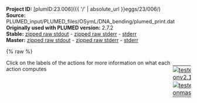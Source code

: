 **Project ID:** [plumID:23.006]({{ '/' | absolute_url }}eggs/23/006/)  
**Source:** PLUMED_input/PLUMED_files/OSymL/DNA_bending/plumed_print.dat  
**Originally used with PLUMED version:** 2.7.2  
**Stable:** [zipped raw stdout](plumed_print.dat.plumed.stdout.txt.zip) - [zipped raw stderr](plumed_print.dat.plumed.stderr.txt.zip) - [stderr](plumed_print.dat.plumed.stderr)  
**Master:** [zipped raw stdout](plumed_print.dat.plumed_master.stdout.txt.zip) - [zipped raw stderr](plumed_print.dat.plumed_master.stderr.txt.zip) - [stderr](plumed_print.dat.plumed_master.stderr)  

{% raw %}
<div style="width: 100%; float:left">
<div style="width: 90%; float:left" id="value_details_data/PLUMED_input/PLUMED_files/OSymL/DNA_bending/plumed_print.dat"> Click on the labels of the actions for more information on what each action computes </div>
<div style="width: 10%; float:left"><table><tr><td style="padding:1px"><a href="plumed_print.dat.plumed.stderr"><img src="https://img.shields.io/badge/v2.10-passing-green.svg" alt="tested onv2.10" /></a></td></tr><tr><td style="padding:1px"><a href="plumed_print.dat.plumed_master.stderr"><img src="https://img.shields.io/badge/master-passing-green.svg" alt="tested onmaster" /></a></td></tr></table></div></div>
<pre style="width=97%;">
<span style="color:blue" class="comment"># Activate MOLINFO functionalities</span>
<span class="plumedtooltip" style="color:green">MOLINFO<span class="right">This command is used to provide information on the molecules that are present in your system. <a href="https://www.plumed.org/doc-master/user-doc/html/_m_o_l_i_n_f_o.html" style="color:green">More details</a><i></i></span></span> <span class="plumedtooltip">STRUCTURE<span class="right">a file in pdb format containing a reference structure<i></i></span></span>=1efa_noTet_99sbws_proc_mod_resID.pdb <span class="plumedtooltip">MOLTYPE<span class="right"> what kind of molecule is contained in the pdb file - usually not needed since protein/RNA/DNA are compatible<i></i></span></span>=protein
<span style="color:blue" class="comment"># alphaRMSD</span>
<span style="display:none;" id="data/PLUMED_input/PLUMED_files/OSymL/DNA_bending/plumed_print.dat">The MOLINFO action with label <b></b> calculates something</span><span id="data/PLUMED_input/PLUMED_files/OSymL/DNA_bending/plumed_print.datalpha_short"><span id="data/PLUMED_input/PLUMED_files/OSymL/DNA_bending/plumed_print.datdefalpha_short"><b name="data/PLUMED_input/PLUMED_files/OSymL/DNA_bending/plumed_print.datalpha" onclick='showPath("data/PLUMED_input/PLUMED_files/OSymL/DNA_bending/plumed_print.dat","data/PLUMED_input/PLUMED_files/OSymL/DNA_bending/plumed_print.datalpha","data/PLUMED_input/PLUMED_files/OSymL/DNA_bending/plumed_print.datalpha_shortcut","black")'>alpha</b><span style="display:none;" id="data/PLUMED_input/PLUMED_files/OSymL/DNA_bending/plumed_print.datalpha_shortcut">The ALPHARMSD action with label <b>alpha</b> calculates the following quantities:<table  align="center" frame="void" width="95%" cellpadding="5%"><tr><td width="5%"><b> Quantity </b>  </td><td width="5%"><b> Type </b>  </td><td><b> Description </b> </td></tr><tr><td width="5%">alpha</td><td width="5%"><font color="black">scalar</font></td><td>if LESS_THAN is present the RMSD distance between each residue and the ideal alpha helix.  If LESS_THAN is not present the number of residue segments where the structure is similar to an alpha helix</td></tr></table></span>: <span class="plumedtooltip" style="color:green">ALPHARMSD<span class="right">Probe the alpha helical content of a protein structure. This action is <a class="toggler" href='javascript:;' onclick='toggleDisplay("data/PLUMED_input/PLUMED_files/OSymL/DNA_bending/plumed_print.datalpha");'>a shortcut</a> and it has <a class="toggler" href='javascript:;' onclick='toggleDisplay("data/PLUMED_input/PLUMED_files/OSymL/DNA_bending/plumed_print.datdefalpha");'>hidden defaults</a>. <a href="https://www.plumed.org/doc-master/user-doc/html/_a_l_p_h_a_r_m_s_d.html">More details</a><i></i></span></span> <span class="plumedtooltip">RESIDUES<span class="right">this command is used to specify the set of residues that could conceivably form part of the secondary structure<i></i></span></span>=50-56,385-391   
</span><span id="data/PLUMED_input/PLUMED_files/OSymL/DNA_bending/plumed_print.datdefalpha_long" style="display:none;"><b name="data/PLUMED_input/PLUMED_files/OSymL/DNA_bending/plumed_print.datalpha" onclick='showPath("data/PLUMED_input/PLUMED_files/OSymL/DNA_bending/plumed_print.dat","data/PLUMED_input/PLUMED_files/OSymL/DNA_bending/plumed_print.datalpha","data/PLUMED_input/PLUMED_files/OSymL/DNA_bending/plumed_print.datalpha_shortcut","black")'>alpha</b>: <span class="plumedtooltip" style="color:green">ALPHARMSD<span class="right">Probe the alpha helical content of a protein structure. This action is <a class="toggler" href='javascript:;' onclick='toggleDisplay("data/PLUMED_input/PLUMED_files/OSymL/DNA_bending/plumed_print.datalpha");'>a shortcut</a> and uses the <a class="toggler" href='javascript:;' onclick='toggleDisplay("data/PLUMED_input/PLUMED_files/OSymL/DNA_bending/plumed_print.datdefalpha");'>defaults shown here</a>. <a href="https://www.plumed.org/doc-master/user-doc/html/_a_l_p_h_a_r_m_s_d.html">More details</a><i></i></span></span> <span class="plumedtooltip">RESIDUES<span class="right">this command is used to specify the set of residues that could conceivably form part of the secondary structure<i></i></span></span>=50-56,385-391  <span class="plumedtooltip">NN<span class="right"> The n parameter of the switching function<i></i></span></span>=8 <span class="plumedtooltip">D_0<span class="right"> The d_0 parameter of the switching function<i></i></span></span>=0.0 <span class="plumedtooltip">MM<span class="right"> The m parameter of the switching function<i></i></span></span>=12 <span class="plumedtooltip">TYPE<span class="right"> the manner in which RMSD alignment is performed<i></i></span></span>=DRMSD
</span></span><span id="data/PLUMED_input/PLUMED_files/OSymL/DNA_bending/plumed_print.datalpha_long" style="display:none;"><span style="color:blue" class="comment"># PLUMED interprets the command:
</span><span class="toggler" style="color:red" onclick='toggleDisplay("data/PLUMED_input/PLUMED_files/OSymL/DNA_bending/plumed_print.datalpha")'># alpha: ALPHARMSD RESIDUES=50-56,385-391   </span>
<span style="color:blue" class="comment"># as follows (Click the red comment above to revert to the short version of the input):</span>
<b name="data/PLUMED_input/PLUMED_files/OSymL/DNA_bending/plumed_print.datalpha_rmsd" onclick='showPath("data/PLUMED_input/PLUMED_files/OSymL/DNA_bending/plumed_print.dat","data/PLUMED_input/PLUMED_files/OSymL/DNA_bending/plumed_print.datalpha_rmsd","data/PLUMED_input/PLUMED_files/OSymL/DNA_bending/plumed_print.datalpha_rmsd","blue")'>alpha_rmsd</b><span style="display:none;" id="data/PLUMED_input/PLUMED_files/OSymL/DNA_bending/plumed_print.datalpha_rmsd">The SECONDARY_STRUCTURE_RMSD action with label <b>alpha_rmsd</b> calculates the following quantities:<table  align="center" frame="void" width="95%" cellpadding="5%"><tr><td width="5%"><b> Quantity </b>  </td><td width="5%"><b> Type </b>  </td><td><b> Description </b> </td></tr><tr><td width="5%">alpha_rmsd</td><td width="5%"><font color="blue">vector</font></td><td>a vector containing the rmsd distance between each of the residue segments and the reference structure</td></tr></table></span>: <span class="plumedtooltip" style="color:green">SECONDARY_STRUCTURE_RMSD<span class="right">Calclulate the distance between segments of a protein and a reference structure of interest <a href="https://www.plumed.org/doc-master/user-doc/html/_s_e_c_o_n_d_a_r_y__s_t_r_u_c_t_u_r_e__r_m_s_d.html" style="color:green">More details</a><i></i></span></span> <span class="plumedtooltip">BONDLENGTH<span class="right">the length to use for bonds<i></i></span></span>=0.17 <span class="plumedtooltip">SEGMENT1<span class="right">this is the lists of atoms in the segment that are being considered<i></i></span></span>=0,1,2,3,4,5,6,7,8,9,10,11,12,13,14,15,16,17,18,19,20,21,22,23,24,25,26,27,28,29 <span class="plumedtooltip">SEGMENT2<span class="right">this is the lists of atoms in the segment that are being considered<i></i></span></span>=5,6,7,8,9,10,11,12,13,14,15,16,17,18,19,20,21,22,23,24,25,26,27,28,29,30,31,32,33,34 <span class="plumedtooltip">SEGMENT3<span class="right">this is the lists of atoms in the segment that are being considered<i></i></span></span>=35,36,37,38,39,40,41,42,43,44,45,46,47,48,49,50,51,52,53,54,55,56,57,58,59,60,61,62,63,64 <span class="plumedtooltip">SEGMENT4<span class="right">this is the lists of atoms in the segment that are being considered<i></i></span></span>=40,41,42,43,44,45,46,47,48,49,50,51,52,53,54,55,56,57,58,59,60,61,62,63,64,65,66,67,68,69 <span class="plumedtooltip">STRUCTURE1<span class="right">the reference structure<i></i></span></span>=0.733,0.519,5.298,1.763,0.81,4.301,3.166,0.543,4.881,1.527,-0.045,3.053,1.646,0.436,1.928,1.18,-1.312,3.254,0.924,-2.203,2.126,0.65,-3.626,2.626,-0.239,-1.711,1.261,-0.19,-1.815,0.032,-1.28,-1.172,1.891,-2.416,-0.661,1.127,-3.548,-0.217,2.056,-1.964,0.529,0.276,-2.364,0.659,-0.88,-1.13,1.391,0.856,-0.62,2.565,0.148,0.228,3.439,1.077,0.231,2.129,-1.032,0.179,2.733,-2.099,1.028,1.084,-0.833,1.872,0.593,-1.919,2.85,-0.462,-1.397,1.02,0.02,-3.049,1.317,0.227,-4.224,-0.051,-0.684,-2.696,-0.927,-1.261,-3.713,-1.933,-2.219,-3.074,-1.663,-0.171,-4.475,-1.916,-0.296,-5.673 <span class="plumedtooltip">ATOMS<span class="right">this is the full list of atoms that we are investigating<i></i></span></span>=760,762,764,782,783,784,786,788,798,799,800,802,804,808,809,810,812,814,825,826,827,829,831,842,843,844,846,848,861,862,863,865,867,871,872,5845,5847,5849,5867,5868,5869,5871,5873,5883,5884,5885,5887,5889,5893,5894,5895,5897,5899,5910,5911,5912,5914,5916,5927,5928,5929,5931,5933,5946,5947,5948,5950,5952,5956,5957 <span class="plumedtooltip">TYPE<span class="right"> the manner in which RMSD alignment is performed<i></i></span></span>=DRMSD
<b name="data/PLUMED_input/PLUMED_files/OSymL/DNA_bending/plumed_print.datalpha_lt" onclick='showPath("data/PLUMED_input/PLUMED_files/OSymL/DNA_bending/plumed_print.dat","data/PLUMED_input/PLUMED_files/OSymL/DNA_bending/plumed_print.datalpha_lt","data/PLUMED_input/PLUMED_files/OSymL/DNA_bending/plumed_print.datalpha_lt","blue")'>alpha_lt</b><span style="display:none;" id="data/PLUMED_input/PLUMED_files/OSymL/DNA_bending/plumed_print.datalpha_lt">The LESS_THAN action with label <b>alpha_lt</b> calculates the following quantities:<table  align="center" frame="void" width="95%" cellpadding="5%"><tr><td width="5%"><b> Quantity </b>  </td><td width="5%"><b> Type </b>  </td><td><b> Description </b> </td></tr><tr><td width="5%">alpha_lt</td><td width="5%"><font color="blue">vector</font></td><td>the vector obtained by doing an element-wise application of a function that is one if the input is less than a threshold to the input vectors</td></tr></table></span>: <span class="plumedtooltip" style="color:green">LESS_THAN<span class="right">Use a switching function to determine how many of the input variables are less than a certain cutoff. <a href="https://www.plumed.org/doc-master/user-doc/html/_l_e_s_s__t_h_a_n.html" style="color:green">More details</a><i></i></span></span> <span class="plumedtooltip">ARG<span class="right">the values input to this function<i></i></span></span>=<b name="data/PLUMED_input/PLUMED_files/OSymL/DNA_bending/plumed_print.datalpha_rmsd">alpha_rmsd</b> <span class="plumedtooltip">SWITCH<span class="right">This keyword is used if you want to employ an alternative to the continuous swiching function defined above<i></i></span></span>={RATIONAL R_0=0.08 D_0=0.0 NN=8 MM=12}
<b name="data/PLUMED_input/PLUMED_files/OSymL/DNA_bending/plumed_print.datalpha" onclick='showPath("data/PLUMED_input/PLUMED_files/OSymL/DNA_bending/plumed_print.dat","data/PLUMED_input/PLUMED_files/OSymL/DNA_bending/plumed_print.datalpha","data/PLUMED_input/PLUMED_files/OSymL/DNA_bending/plumed_print.datalpha","black")'>alpha</b><span style="display:none;" id="data/PLUMED_input/PLUMED_files/OSymL/DNA_bending/plumed_print.datalpha">The SUM action with label <b>alpha</b> calculates the following quantities:<table  align="center" frame="void" width="95%" cellpadding="5%"><tr><td width="5%"><b> Quantity </b>  </td><td width="5%"><b> Type </b>  </td><td><b> Description </b> </td></tr><tr><td width="5%">alpha</td><td width="5%"><font color="black">scalar</font></td><td>the sum of all the elements in the input vector</td></tr></table></span>: <span class="plumedtooltip" style="color:green">SUM<span class="right">Calculate the sum of the arguments <a href="https://www.plumed.org/doc-master/user-doc/html/_s_u_m.html" style="color:green">More details</a><i></i></span></span> <span class="plumedtooltip">ARG<span class="right">the values input to this function<i></i></span></span>=<b name="data/PLUMED_input/PLUMED_files/OSymL/DNA_bending/plumed_print.datalpha_lt">alpha_lt</b> <span class="plumedtooltip">PERIODIC<span class="right">if the output of your function is periodic then you should specify the periodicity of the function<i></i></span></span>=NO
<span style="color:blue"># --- End of included input --- </span></span><span style="color:blue" class="comment"># Define the area you want to analyse</span>
<b name="data/PLUMED_input/PLUMED_files/OSymL/DNA_bending/plumed_print.datProtein_COM" onclick='showPath("data/PLUMED_input/PLUMED_files/OSymL/DNA_bending/plumed_print.dat","data/PLUMED_input/PLUMED_files/OSymL/DNA_bending/plumed_print.datProtein_COM","data/PLUMED_input/PLUMED_files/OSymL/DNA_bending/plumed_print.datProtein_COM","violet")'>Protein_COM</b><span style="display:none;" id="data/PLUMED_input/PLUMED_files/OSymL/DNA_bending/plumed_print.datProtein_COM">The COM action with label <b>Protein_COM</b> calculates the following quantities:<table  align="center" frame="void" width="95%" cellpadding="5%"><tr><td width="5%"><b> Quantity </b>  </td><td width="5%"><b> Type </b>  </td><td><b> Description </b> </td></tr><tr><td width="5%">Protein_COM</td><td width="5%"><font color="violet">atoms</font></td><td>virtual atom calculated by COM action</td></tr></table></span>: <span class="plumedtooltip" style="color:green">COM<span class="right">Calculate the center of mass for a group of atoms. <a href="https://www.plumed.org/doc-master/user-doc/html/_c_o_m.html" style="color:green">More details</a><i></i></span></span> <span class="plumedtooltip">ATOMS<span class="right">the list of atoms which are involved the virtual atom's definition<i></i></span></span>=1-1648,5086-6733 <span style="color:blue" class="comment"># not used, DBD plus part of core</span>
<b name="data/PLUMED_input/PLUMED_files/OSymL/DNA_bending/plumed_print.datDNA_center" onclick='showPath("data/PLUMED_input/PLUMED_files/OSymL/DNA_bending/plumed_print.dat","data/PLUMED_input/PLUMED_files/OSymL/DNA_bending/plumed_print.datDNA_center","data/PLUMED_input/PLUMED_files/OSymL/DNA_bending/plumed_print.datDNA_center","violet")'>DNA_center</b><span style="display:none;" id="data/PLUMED_input/PLUMED_files/OSymL/DNA_bending/plumed_print.datDNA_center">The COM action with label <b>DNA_center</b> calculates the following quantities:<table  align="center" frame="void" width="95%" cellpadding="5%"><tr><td width="5%"><b> Quantity </b>  </td><td width="5%"><b> Type </b>  </td><td><b> Description </b> </td></tr><tr><td width="5%">DNA_center</td><td width="5%"><font color="violet">atoms</font></td><td>virtual atom calculated by COM action</td></tr></table></span>: <span class="plumedtooltip" style="color:green">COM<span class="right">Calculate the center of mass for a group of atoms. <a href="https://www.plumed.org/doc-master/user-doc/html/_c_o_m.html" style="color:green">More details</a><i></i></span></span> <span class="plumedtooltip">ATOMS<span class="right">the list of atoms which are involved the virtual atom's definition<i></i></span></span>=10520-10522,10550-10552,11281-11283,11311-11313 <span style="color:blue" class="comment"># P and OP of central two basepairs</span>
<span style="color:blue" class="comment"># DNA_p2: COM ATOMS=10613-10624,11216-11227 #not used, point on the DNA</span>
<span style="color:blue" class="comment"># Define the distance between the hinges and the DNA center</span>
<b name="data/PLUMED_input/PLUMED_files/OSymL/DNA_bending/plumed_print.dathingeA" onclick='showPath("data/PLUMED_input/PLUMED_files/OSymL/DNA_bending/plumed_print.dat","data/PLUMED_input/PLUMED_files/OSymL/DNA_bending/plumed_print.dathingeA","data/PLUMED_input/PLUMED_files/OSymL/DNA_bending/plumed_print.dathingeA","violet")'>hingeA</b><span style="display:none;" id="data/PLUMED_input/PLUMED_files/OSymL/DNA_bending/plumed_print.dathingeA">The COM action with label <b>hingeA</b> calculates the following quantities:<table  align="center" frame="void" width="95%" cellpadding="5%"><tr><td width="5%"><b> Quantity </b>  </td><td width="5%"><b> Type </b>  </td><td><b> Description </b> </td></tr><tr><td width="5%">hingeA</td><td width="5%"><font color="violet">atoms</font></td><td>virtual atom calculated by COM action</td></tr></table></span>: <span class="plumedtooltip" style="color:green">COM<span class="right">Calculate the center of mass for a group of atoms. <a href="https://www.plumed.org/doc-master/user-doc/html/_c_o_m.html" style="color:green">More details</a><i></i></span></span> <span class="plumedtooltip">ATOMS<span class="right">the list of atoms which are involved the virtual atom's definition<i></i></span></span>=760,762,782-784,786,799-800,802,808-810,812,825-827,829,842-844,846,861-863,865,878-879 <span style="color:blue" class="comment"># hinge backbone atoms (N,C,O,CA)</span>
<b name="data/PLUMED_input/PLUMED_files/OSymL/DNA_bending/plumed_print.dathingeB" onclick='showPath("data/PLUMED_input/PLUMED_files/OSymL/DNA_bending/plumed_print.dat","data/PLUMED_input/PLUMED_files/OSymL/DNA_bending/plumed_print.dathingeB","data/PLUMED_input/PLUMED_files/OSymL/DNA_bending/plumed_print.dathingeB","violet")'>hingeB</b><span style="display:none;" id="data/PLUMED_input/PLUMED_files/OSymL/DNA_bending/plumed_print.dathingeB">The COM action with label <b>hingeB</b> calculates the following quantities:<table  align="center" frame="void" width="95%" cellpadding="5%"><tr><td width="5%"><b> Quantity </b>  </td><td width="5%"><b> Type </b>  </td><td><b> Description </b> </td></tr><tr><td width="5%">hingeB</td><td width="5%"><font color="violet">atoms</font></td><td>virtual atom calculated by COM action</td></tr></table></span>: <span class="plumedtooltip" style="color:green">COM<span class="right">Calculate the center of mass for a group of atoms. <a href="https://www.plumed.org/doc-master/user-doc/html/_c_o_m.html" style="color:green">More details</a><i></i></span></span> <span class="plumedtooltip">ATOMS<span class="right">the list of atoms which are involved the virtual atom's definition<i></i></span></span>=5845,5847,5867-5869,5871,5883-5885,5887,5893-5895,5897,5910-5912,5914,5927-5929,5931,5946-5948,5950,5956-5957 <span style="color:blue" class="comment"># hinge backbone atoms (N,C,O,CA)</span>
<b name="data/PLUMED_input/PLUMED_files/OSymL/DNA_bending/plumed_print.datdistA" onclick='showPath("data/PLUMED_input/PLUMED_files/OSymL/DNA_bending/plumed_print.dat","data/PLUMED_input/PLUMED_files/OSymL/DNA_bending/plumed_print.datdistA","data/PLUMED_input/PLUMED_files/OSymL/DNA_bending/plumed_print.datdistA","black")'>distA</b><span style="display:none;" id="data/PLUMED_input/PLUMED_files/OSymL/DNA_bending/plumed_print.datdistA">The DISTANCE action with label <b>distA</b> calculates the following quantities:<table  align="center" frame="void" width="95%" cellpadding="5%"><tr><td width="5%"><b> Quantity </b>  </td><td width="5%"><b> Type </b>  </td><td><b> Description </b> </td></tr><tr><td width="5%">distA</td><td width="5%"><font color="black">scalar</font></td><td>the DISTANCE between this pair of atoms</td></tr></table></span>: <span class="plumedtooltip" style="color:green">DISTANCE<span class="right">Calculate the distance between a pair of atoms. <a href="https://www.plumed.org/doc-master/user-doc/html/_d_i_s_t_a_n_c_e.html" style="color:green">More details</a><i></i></span></span> <span class="plumedtooltip">ATOMS<span class="right">the pair of atom that we are calculating the distance between<i></i></span></span>=<b name="data/PLUMED_input/PLUMED_files/OSymL/DNA_bending/plumed_print.dathingeA">hingeA</b>,<b name="data/PLUMED_input/PLUMED_files/OSymL/DNA_bending/plumed_print.datDNA_center">DNA_center</b>
<b name="data/PLUMED_input/PLUMED_files/OSymL/DNA_bending/plumed_print.datdistB" onclick='showPath("data/PLUMED_input/PLUMED_files/OSymL/DNA_bending/plumed_print.dat","data/PLUMED_input/PLUMED_files/OSymL/DNA_bending/plumed_print.datdistB","data/PLUMED_input/PLUMED_files/OSymL/DNA_bending/plumed_print.datdistB","black")'>distB</b><span style="display:none;" id="data/PLUMED_input/PLUMED_files/OSymL/DNA_bending/plumed_print.datdistB">The DISTANCE action with label <b>distB</b> calculates the following quantities:<table  align="center" frame="void" width="95%" cellpadding="5%"><tr><td width="5%"><b> Quantity </b>  </td><td width="5%"><b> Type </b>  </td><td><b> Description </b> </td></tr><tr><td width="5%">distB</td><td width="5%"><font color="black">scalar</font></td><td>the DISTANCE between this pair of atoms</td></tr></table></span>: <span class="plumedtooltip" style="color:green">DISTANCE<span class="right">Calculate the distance between a pair of atoms. <a href="https://www.plumed.org/doc-master/user-doc/html/_d_i_s_t_a_n_c_e.html" style="color:green">More details</a><i></i></span></span> <span class="plumedtooltip">ATOMS<span class="right">the pair of atom that we are calculating the distance between<i></i></span></span>=<b name="data/PLUMED_input/PLUMED_files/OSymL/DNA_bending/plumed_print.dathingeB">hingeB</b>,<b name="data/PLUMED_input/PLUMED_files/OSymL/DNA_bending/plumed_print.datDNA_center">DNA_center</b>
<b name="data/PLUMED_input/PLUMED_files/OSymL/DNA_bending/plumed_print.datdistH" onclick='showPath("data/PLUMED_input/PLUMED_files/OSymL/DNA_bending/plumed_print.dat","data/PLUMED_input/PLUMED_files/OSymL/DNA_bending/plumed_print.datdistH","data/PLUMED_input/PLUMED_files/OSymL/DNA_bending/plumed_print.datdistH","black")'>distH</b><span style="display:none;" id="data/PLUMED_input/PLUMED_files/OSymL/DNA_bending/plumed_print.datdistH">The DISTANCE action with label <b>distH</b> calculates the following quantities:<table  align="center" frame="void" width="95%" cellpadding="5%"><tr><td width="5%"><b> Quantity </b>  </td><td width="5%"><b> Type </b>  </td><td><b> Description </b> </td></tr><tr><td width="5%">distH</td><td width="5%"><font color="black">scalar</font></td><td>the DISTANCE between this pair of atoms</td></tr></table></span>: <span class="plumedtooltip" style="color:green">DISTANCE<span class="right">Calculate the distance between a pair of atoms. <a href="https://www.plumed.org/doc-master/user-doc/html/_d_i_s_t_a_n_c_e.html" style="color:green">More details</a><i></i></span></span> <span class="plumedtooltip">ATOMS<span class="right">the pair of atom that we are calculating the distance between<i></i></span></span>=<b name="data/PLUMED_input/PLUMED_files/OSymL/DNA_bending/plumed_print.dathingeA">hingeA</b>,<b name="data/PLUMED_input/PLUMED_files/OSymL/DNA_bending/plumed_print.dathingeB">hingeB</b> 
<span style="color:blue" class="comment"># define the DNA bending vector</span>
<b name="data/PLUMED_input/PLUMED_files/OSymL/DNA_bending/plumed_print.datp1_l" onclick='showPath("data/PLUMED_input/PLUMED_files/OSymL/DNA_bending/plumed_print.dat","data/PLUMED_input/PLUMED_files/OSymL/DNA_bending/plumed_print.datp1_l","data/PLUMED_input/PLUMED_files/OSymL/DNA_bending/plumed_print.datp1_l","violet")'>p1_l</b><span style="display:none;" id="data/PLUMED_input/PLUMED_files/OSymL/DNA_bending/plumed_print.datp1_l">The COM action with label <b>p1_l</b> calculates the following quantities:<table  align="center" frame="void" width="95%" cellpadding="5%"><tr><td width="5%"><b> Quantity </b>  </td><td width="5%"><b> Type </b>  </td><td><b> Description </b> </td></tr><tr><td width="5%">p1_l</td><td width="5%"><font color="violet">atoms</font></td><td>virtual atom calculated by COM action</td></tr></table></span>: <span class="plumedtooltip" style="color:green">COM<span class="right">Calculate the center of mass for a group of atoms. <a href="https://www.plumed.org/doc-master/user-doc/html/_c_o_m.html" style="color:green">More details</a><i></i></span></span> <span class="plumedtooltip">ATOMS<span class="right">the list of atoms which are involved the virtual atom's definition<i></i></span></span>=10261-10291,11562-11593
<b name="data/PLUMED_input/PLUMED_files/OSymL/DNA_bending/plumed_print.datp1_r" onclick='showPath("data/PLUMED_input/PLUMED_files/OSymL/DNA_bending/plumed_print.dat","data/PLUMED_input/PLUMED_files/OSymL/DNA_bending/plumed_print.datp1_r","data/PLUMED_input/PLUMED_files/OSymL/DNA_bending/plumed_print.datp1_r","violet")'>p1_r</b><span style="display:none;" id="data/PLUMED_input/PLUMED_files/OSymL/DNA_bending/plumed_print.datp1_r">The COM action with label <b>p1_r</b> calculates the following quantities:<table  align="center" frame="void" width="95%" cellpadding="5%"><tr><td width="5%"><b> Quantity </b>  </td><td width="5%"><b> Type </b>  </td><td><b> Description </b> </td></tr><tr><td width="5%">p1_r</td><td width="5%"><font color="violet">atoms</font></td><td>virtual atom calculated by COM action</td></tr></table></span>: <span class="plumedtooltip" style="color:green">COM<span class="right">Calculate the center of mass for a group of atoms. <a href="https://www.plumed.org/doc-master/user-doc/html/_c_o_m.html" style="color:green">More details</a><i></i></span></span> <span class="plumedtooltip">ATOMS<span class="right">the list of atoms which are involved the virtual atom's definition<i></i></span></span>=10801-10832,11022-11053
<b name="data/PLUMED_input/PLUMED_files/OSymL/DNA_bending/plumed_print.datDNA_bent" onclick='showPath("data/PLUMED_input/PLUMED_files/OSymL/DNA_bending/plumed_print.dat","data/PLUMED_input/PLUMED_files/OSymL/DNA_bending/plumed_print.datDNA_bent","data/PLUMED_input/PLUMED_files/OSymL/DNA_bending/plumed_print.datDNA_bent","black")'>DNA_bent</b><span style="display:none;" id="data/PLUMED_input/PLUMED_files/OSymL/DNA_bending/plumed_print.datDNA_bent">The ANGLE action with label <b>DNA_bent</b> calculates the following quantities:<table  align="center" frame="void" width="95%" cellpadding="5%"><tr><td width="5%"><b> Quantity </b>  </td><td width="5%"><b> Type </b>  </td><td><b> Description </b> </td></tr><tr><td width="5%">DNA_bent</td><td width="5%"><font color="black">scalar</font></td><td>the ANGLE involving these atoms</td></tr></table></span>: <span class="plumedtooltip" style="color:green">ANGLE<span class="right">Calculate an angle. <a href="https://www.plumed.org/doc-master/user-doc/html/_a_n_g_l_e.html" style="color:green">More details</a><i></i></span></span> <span class="plumedtooltip">ATOMS<span class="right">the list of atoms involved in this collective variable (either 3 or 4 atoms)<i></i></span></span>=<b name="data/PLUMED_input/PLUMED_files/OSymL/DNA_bending/plumed_print.datp1_l">p1_l</b>,<b name="data/PLUMED_input/PLUMED_files/OSymL/DNA_bending/plumed_print.datDNA_center">DNA_center</b>,<b name="data/PLUMED_input/PLUMED_files/OSymL/DNA_bending/plumed_print.datp1_r">p1_r</b>

<span style="color:blue" class="comment"># check for native contacts</span>
<span class="plumedtooltip" style="color:green">CONTACTMAP<span class="right">Calculate the distances between a number of pairs of atoms and transform each distance by a switching function. <a href="https://www.plumed.org/doc-master/user-doc/html/_c_o_n_t_a_c_t_m_a_p.html" style="color:green">More details</a><i></i></span></span> ...
<span class="plumedtooltip">ATOMS1<span class="right">the atoms involved in each of the contacts you wish to calculate<i></i></span></span>=82,10596 <span class="plumedtooltip">SWITCH1<span class="right">The switching functions to use for each of the contacts in your map<i></i></span></span>={RATIONAL R_0=0.3 D_0=0.5214 }
<span class="plumedtooltip">ATOMS2<span class="right">the atoms involved in each of the contacts you wish to calculate<i></i></span></span>=101,10601 <span class="plumedtooltip">SWITCH2<span class="right">The switching functions to use for each of the contacts in your map<i></i></span></span>={RATIONAL R_0=0.3 D_0=0.3574 }
<span class="plumedtooltip">ATOMS3<span class="right">the atoms involved in each of the contacts you wish to calculate<i></i></span></span>=240,11198 <span class="plumedtooltip">SWITCH3<span class="right">The switching functions to use for each of the contacts in your map<i></i></span></span>={RATIONAL R_0=0.3 D_0=0.3145 }
<span class="plumedtooltip">ATOMS4<span class="right">the atoms involved in each of the contacts you wish to calculate<i></i></span></span>=260,10663 <span class="plumedtooltip">SWITCH4<span class="right">The switching functions to use for each of the contacts in your map<i></i></span></span>={RATIONAL R_0=0.3 D_0=0.2724 }
<span class="plumedtooltip">ATOMS5<span class="right">the atoms involved in each of the contacts you wish to calculate<i></i></span></span>=302,10626 <span class="plumedtooltip">SWITCH5<span class="right">The switching functions to use for each of the contacts in your map<i></i></span></span>={RATIONAL R_0=0.3 D_0=0.4654 }
<span class="plumedtooltip">ATOMS6<span class="right">the atoms involved in each of the contacts you wish to calculate<i></i></span></span>=325,11136 <span class="plumedtooltip">SWITCH6<span class="right">The switching functions to use for each of the contacts in your map<i></i></span></span>={RATIONAL R_0=0.3 D_0=0.2997 }
<span class="plumedtooltip">ATOMS7<span class="right">the atoms involved in each of the contacts you wish to calculate<i></i></span></span>=418,11069 <span class="plumedtooltip">SWITCH7<span class="right">The switching functions to use for each of the contacts in your map<i></i></span></span>={RATIONAL R_0=0.3 D_0=0.4366 }
<span class="plumedtooltip">ATOMS8<span class="right">the atoms involved in each of the contacts you wish to calculate<i></i></span></span>=5167,11357 <span class="plumedtooltip">SWITCH8<span class="right">The switching functions to use for each of the contacts in your map<i></i></span></span>={RATIONAL R_0=0.3 D_0=0.4923 }
<span class="plumedtooltip">ATOMS9<span class="right">the atoms involved in each of the contacts you wish to calculate<i></i></span></span>=5186,11362 <span class="plumedtooltip">SWITCH9<span class="right">The switching functions to use for each of the contacts in your map<i></i></span></span>={RATIONAL R_0=0.3 D_0=0.3194 }
<span class="plumedtooltip">ATOMS10<span class="right">the atoms involved in each of the contacts you wish to calculate<i></i></span></span>=5325,10440 <span class="plumedtooltip">SWITCH10<span class="right">The switching functions to use for each of the contacts in your map<i></i></span></span>={RATIONAL R_0=0.3 D_0=0.2879 }
<span class="plumedtooltip">ATOMS11<span class="right">the atoms involved in each of the contacts you wish to calculate<i></i></span></span>=5345,11424 <span class="plumedtooltip">SWITCH11<span class="right">The switching functions to use for each of the contacts in your map<i></i></span></span>={RATIONAL R_0=0.3 D_0=0.2696 }
<span class="plumedtooltip">ATOMS12<span class="right">the atoms involved in each of the contacts you wish to calculate<i></i></span></span>=5387,11389 <span class="plumedtooltip">SWITCH12<span class="right">The switching functions to use for each of the contacts in your map<i></i></span></span>={RATIONAL R_0=0.3 D_0=0.4696 }
<span class="plumedtooltip">ATOMS13<span class="right">the atoms involved in each of the contacts you wish to calculate<i></i></span></span>=5410,10372 <span class="plumedtooltip">SWITCH13<span class="right">The switching functions to use for each of the contacts in your map<i></i></span></span>={RATIONAL R_0=0.3 D_0=0.2914 }
<span class="plumedtooltip">ATOMS14<span class="right">the atoms involved in each of the contacts you wish to calculate<i></i></span></span>=5516,10340 <span class="plumedtooltip">SWITCH14<span class="right">The switching functions to use for each of the contacts in your map<i></i></span></span>={RATIONAL R_0=0.3 D_0=0.4955 }
<span class="plumedtooltip">ATOMS15<span class="right">the atoms involved in each of the contacts you wish to calculate<i></i></span></span>=783,5875 <span class="plumedtooltip">SWITCH15<span class="right">The switching functions to use for each of the contacts in your map<i></i></span></span>={RATIONAL R_0=0.3 D_0=0.5311 }
<span class="plumedtooltip">ATOMS16<span class="right">the atoms involved in each of the contacts you wish to calculate<i></i></span></span>=799,5875 <span class="plumedtooltip">SWITCH16<span class="right">The switching functions to use for each of the contacts in your map<i></i></span></span>={RATIONAL R_0=0.3 D_0=0.3087 }
<span class="plumedtooltip">ATOMS17<span class="right">the atoms involved in each of the contacts you wish to calculate<i></i></span></span>=804,5938 <span class="plumedtooltip">SWITCH17<span class="right">The switching functions to use for each of the contacts in your map<i></i></span></span>={RATIONAL R_0=0.3 D_0=0.3807 }
<span class="plumedtooltip">ATOMS18<span class="right">the atoms involved in each of the contacts you wish to calculate<i></i></span></span>=825,5875 <span class="plumedtooltip">SWITCH18<span class="right">The switching functions to use for each of the contacts in your map<i></i></span></span>={RATIONAL R_0=0.3 D_0=0.6346 }
<span class="plumedtooltip">ATOMS19<span class="right">the atoms involved in each of the contacts you wish to calculate<i></i></span></span>=838,5879 <span class="plumedtooltip">SWITCH19<span class="right">The switching functions to use for each of the contacts in your map<i></i></span></span>={RATIONAL R_0=0.3 D_0=0.3000 }
<span class="plumedtooltip">ATOMS20<span class="right">the atoms involved in each of the contacts you wish to calculate<i></i></span></span>=857,5942 <span class="plumedtooltip">SWITCH20<span class="right">The switching functions to use for each of the contacts in your map<i></i></span></span>={RATIONAL R_0=0.3 D_0=0.3287 }
<span class="plumedtooltip">ATOMS21<span class="right">the atoms involved in each of the contacts you wish to calculate<i></i></span></span>=863,5942 <span class="plumedtooltip">SWITCH21<span class="right">The switching functions to use for each of the contacts in your map<i></i></span></span>={RATIONAL R_0=0.3 D_0=0.6335 }
<span class="plumedtooltip">LABEL<span class="right">a label for the action so that its output can be referenced in the input to other actions<i></i></span></span>=<b name="data/PLUMED_input/PLUMED_files/OSymL/DNA_bending/plumed_print.datcmap" onclick='showPath("data/PLUMED_input/PLUMED_files/OSymL/DNA_bending/plumed_print.dat","data/PLUMED_input/PLUMED_files/OSymL/DNA_bending/plumed_print.datcmap","data/PLUMED_input/PLUMED_files/OSymL/DNA_bending/plumed_print.datcmap","black")'>cmap</b><span style="display:none;" id="data/PLUMED_input/PLUMED_files/OSymL/DNA_bending/plumed_print.datcmap">The CONTACTMAP action with label <b>cmap</b> calculates the following quantities:<table  align="center" frame="void" width="95%" cellpadding="5%"><tr><td width="5%"><b> Quantity </b>  </td><td width="5%"><b> Type </b>  </td><td><b> Description </b> </td></tr><tr><td width="5%">cmap</td><td width="5%"><font color="black">scalar</font></td><td>the sum of all the switching function on all the distances</td></tr></table></span>
<span class="plumedtooltip">SUM<span class="right"> calculate the sum of all the contacts in the input<i></i></span></span>
... CONTACTMAP
<br/><span style="color:blue" class="comment"># check for native contacts, hinge</span>
<span class="plumedtooltip" style="color:green">CONTACTMAP<span class="right">Calculate the distances between a number of pairs of atoms and transform each distance by a switching function. <a href="https://www.plumed.org/doc-master/user-doc/html/_c_o_n_t_a_c_t_m_a_p.html" style="color:green">More details</a><i></i></span></span> ...
<span class="plumedtooltip">ATOMS1<span class="right">the atoms involved in each of the contacts you wish to calculate<i></i></span></span>=783,5875 <span class="plumedtooltip">SWITCH1<span class="right">The switching functions to use for each of the contacts in your map<i></i></span></span>={RATIONAL R_0=0.3 D_0=0.5311 }
<span class="plumedtooltip">ATOMS2<span class="right">the atoms involved in each of the contacts you wish to calculate<i></i></span></span>=799,5875 <span class="plumedtooltip">SWITCH2<span class="right">The switching functions to use for each of the contacts in your map<i></i></span></span>={RATIONAL R_0=0.3 D_0=0.3087 }
<span class="plumedtooltip">ATOMS3<span class="right">the atoms involved in each of the contacts you wish to calculate<i></i></span></span>=804,5938 <span class="plumedtooltip">SWITCH3<span class="right">The switching functions to use for each of the contacts in your map<i></i></span></span>={RATIONAL R_0=0.3 D_0=0.3807 }
<span class="plumedtooltip">ATOMS4<span class="right">the atoms involved in each of the contacts you wish to calculate<i></i></span></span>=825,5875 <span class="plumedtooltip">SWITCH4<span class="right">The switching functions to use for each of the contacts in your map<i></i></span></span>={RATIONAL R_0=0.3 D_0=0.6346 }
<span class="plumedtooltip">ATOMS5<span class="right">the atoms involved in each of the contacts you wish to calculate<i></i></span></span>=838,5879 <span class="plumedtooltip">SWITCH5<span class="right">The switching functions to use for each of the contacts in your map<i></i></span></span>={RATIONAL R_0=0.3 D_0=0.3000 }
<span class="plumedtooltip">ATOMS6<span class="right">the atoms involved in each of the contacts you wish to calculate<i></i></span></span>=857,5942 <span class="plumedtooltip">SWITCH6<span class="right">The switching functions to use for each of the contacts in your map<i></i></span></span>={RATIONAL R_0=0.3 D_0=0.3287 }
<span class="plumedtooltip">ATOMS7<span class="right">the atoms involved in each of the contacts you wish to calculate<i></i></span></span>=863,5942 <span class="plumedtooltip">SWITCH7<span class="right">The switching functions to use for each of the contacts in your map<i></i></span></span>={RATIONAL R_0=0.3 D_0=0.6335 }
<span class="plumedtooltip">LABEL<span class="right">a label for the action so that its output can be referenced in the input to other actions<i></i></span></span>=<b name="data/PLUMED_input/PLUMED_files/OSymL/DNA_bending/plumed_print.datcmap_hinge" onclick='showPath("data/PLUMED_input/PLUMED_files/OSymL/DNA_bending/plumed_print.dat","data/PLUMED_input/PLUMED_files/OSymL/DNA_bending/plumed_print.datcmap_hinge","data/PLUMED_input/PLUMED_files/OSymL/DNA_bending/plumed_print.datcmap_hinge","black")'>cmap_hinge</b><span style="display:none;" id="data/PLUMED_input/PLUMED_files/OSymL/DNA_bending/plumed_print.datcmap_hinge">The CONTACTMAP action with label <b>cmap_hinge</b> calculates the following quantities:<table  align="center" frame="void" width="95%" cellpadding="5%"><tr><td width="5%"><b> Quantity </b>  </td><td width="5%"><b> Type </b>  </td><td><b> Description </b> </td></tr><tr><td width="5%">cmap_hinge</td><td width="5%"><font color="black">scalar</font></td><td>the sum of all the switching function on all the distances</td></tr></table></span>
<span class="plumedtooltip">SUM<span class="right"> calculate the sum of all the contacts in the input<i></i></span></span>
... CONTACTMAP
<br/><span style="color:blue" class="comment"># check for native contacts, DNA</span>
<span class="plumedtooltip" style="color:green">CONTACTMAP<span class="right">Calculate the distances between a number of pairs of atoms and transform each distance by a switching function. <a href="https://www.plumed.org/doc-master/user-doc/html/_c_o_n_t_a_c_t_m_a_p.html" style="color:green">More details</a><i></i></span></span> ...
<span class="plumedtooltip">ATOMS1<span class="right">the atoms involved in each of the contacts you wish to calculate<i></i></span></span>=82,10596 <span class="plumedtooltip">SWITCH1<span class="right">The switching functions to use for each of the contacts in your map<i></i></span></span>={RATIONAL R_0=0.3 D_0=0.5214 }
<span class="plumedtooltip">ATOMS2<span class="right">the atoms involved in each of the contacts you wish to calculate<i></i></span></span>=101,10601 <span class="plumedtooltip">SWITCH2<span class="right">The switching functions to use for each of the contacts in your map<i></i></span></span>={RATIONAL R_0=0.3 D_0=0.3574 }
<span class="plumedtooltip">ATOMS3<span class="right">the atoms involved in each of the contacts you wish to calculate<i></i></span></span>=240,11198 <span class="plumedtooltip">SWITCH3<span class="right">The switching functions to use for each of the contacts in your map<i></i></span></span>={RATIONAL R_0=0.3 D_0=0.3145 }
<span class="plumedtooltip">ATOMS4<span class="right">the atoms involved in each of the contacts you wish to calculate<i></i></span></span>=260,10663 <span class="plumedtooltip">SWITCH4<span class="right">The switching functions to use for each of the contacts in your map<i></i></span></span>={RATIONAL R_0=0.3 D_0=0.2724 }
<span class="plumedtooltip">ATOMS5<span class="right">the atoms involved in each of the contacts you wish to calculate<i></i></span></span>=302,10626 <span class="plumedtooltip">SWITCH5<span class="right">The switching functions to use for each of the contacts in your map<i></i></span></span>={RATIONAL R_0=0.3 D_0=0.4654 }
<span class="plumedtooltip">ATOMS6<span class="right">the atoms involved in each of the contacts you wish to calculate<i></i></span></span>=325,11136 <span class="plumedtooltip">SWITCH6<span class="right">The switching functions to use for each of the contacts in your map<i></i></span></span>={RATIONAL R_0=0.3 D_0=0.2997 }
<span class="plumedtooltip">ATOMS7<span class="right">the atoms involved in each of the contacts you wish to calculate<i></i></span></span>=418,11069 <span class="plumedtooltip">SWITCH7<span class="right">The switching functions to use for each of the contacts in your map<i></i></span></span>={RATIONAL R_0=0.3 D_0=0.4366 }
<span class="plumedtooltip">ATOMS8<span class="right">the atoms involved in each of the contacts you wish to calculate<i></i></span></span>=5167,11357 <span class="plumedtooltip">SWITCH8<span class="right">The switching functions to use for each of the contacts in your map<i></i></span></span>={RATIONAL R_0=0.3 D_0=0.4923 }
<span class="plumedtooltip">ATOMS9<span class="right">the atoms involved in each of the contacts you wish to calculate<i></i></span></span>=5186,11362 <span class="plumedtooltip">SWITCH9<span class="right">The switching functions to use for each of the contacts in your map<i></i></span></span>={RATIONAL R_0=0.3 D_0=0.3194 }
<span class="plumedtooltip">ATOMS10<span class="right">the atoms involved in each of the contacts you wish to calculate<i></i></span></span>=5325,10440 <span class="plumedtooltip">SWITCH10<span class="right">The switching functions to use for each of the contacts in your map<i></i></span></span>={RATIONAL R_0=0.3 D_0=0.2879 }
<span class="plumedtooltip">ATOMS11<span class="right">the atoms involved in each of the contacts you wish to calculate<i></i></span></span>=5345,11424 <span class="plumedtooltip">SWITCH11<span class="right">The switching functions to use for each of the contacts in your map<i></i></span></span>={RATIONAL R_0=0.3 D_0=0.2696 }
<span class="plumedtooltip">ATOMS12<span class="right">the atoms involved in each of the contacts you wish to calculate<i></i></span></span>=5387,11389 <span class="plumedtooltip">SWITCH12<span class="right">The switching functions to use for each of the contacts in your map<i></i></span></span>={RATIONAL R_0=0.3 D_0=0.4696 }
<span class="plumedtooltip">ATOMS13<span class="right">the atoms involved in each of the contacts you wish to calculate<i></i></span></span>=5410,10372 <span class="plumedtooltip">SWITCH13<span class="right">The switching functions to use for each of the contacts in your map<i></i></span></span>={RATIONAL R_0=0.3 D_0=0.2914 }
<span class="plumedtooltip">ATOMS14<span class="right">the atoms involved in each of the contacts you wish to calculate<i></i></span></span>=5516,10340 <span class="plumedtooltip">SWITCH14<span class="right">The switching functions to use for each of the contacts in your map<i></i></span></span>={RATIONAL R_0=0.3 D_0=0.4955 }
<span class="plumedtooltip">LABEL<span class="right">a label for the action so that its output can be referenced in the input to other actions<i></i></span></span>=<b name="data/PLUMED_input/PLUMED_files/OSymL/DNA_bending/plumed_print.datcmap_DNA" onclick='showPath("data/PLUMED_input/PLUMED_files/OSymL/DNA_bending/plumed_print.dat","data/PLUMED_input/PLUMED_files/OSymL/DNA_bending/plumed_print.datcmap_DNA","data/PLUMED_input/PLUMED_files/OSymL/DNA_bending/plumed_print.datcmap_DNA","black")'>cmap_DNA</b><span style="display:none;" id="data/PLUMED_input/PLUMED_files/OSymL/DNA_bending/plumed_print.datcmap_DNA">The CONTACTMAP action with label <b>cmap_DNA</b> calculates the following quantities:<table  align="center" frame="void" width="95%" cellpadding="5%"><tr><td width="5%"><b> Quantity </b>  </td><td width="5%"><b> Type </b>  </td><td><b> Description </b> </td></tr><tr><td width="5%">cmap_DNA</td><td width="5%"><font color="black">scalar</font></td><td>the sum of all the switching function on all the distances</td></tr></table></span>
<span class="plumedtooltip">SUM<span class="right"> calculate the sum of all the contacts in the input<i></i></span></span>
... CONTACTMAP
<span style="color:blue" class="comment"># Print all the contacts and check them</span>
<b name="data/PLUMED_input/PLUMED_files/OSymL/DNA_bending/plumed_print.datdist1" onclick='showPath("data/PLUMED_input/PLUMED_files/OSymL/DNA_bending/plumed_print.dat","data/PLUMED_input/PLUMED_files/OSymL/DNA_bending/plumed_print.datdist1","data/PLUMED_input/PLUMED_files/OSymL/DNA_bending/plumed_print.datdist1","black")'>dist1</b><span style="display:none;" id="data/PLUMED_input/PLUMED_files/OSymL/DNA_bending/plumed_print.datdist1">The DISTANCE action with label <b>dist1</b> calculates the following quantities:<table  align="center" frame="void" width="95%" cellpadding="5%"><tr><td width="5%"><b> Quantity </b>  </td><td width="5%"><b> Type </b>  </td><td><b> Description </b> </td></tr><tr><td width="5%">dist1</td><td width="5%"><font color="black">scalar</font></td><td>the DISTANCE between this pair of atoms</td></tr></table></span>: <span class="plumedtooltip" style="color:green">DISTANCE<span class="right">Calculate the distance between a pair of atoms. <a href="https://www.plumed.org/doc-master/user-doc/html/_d_i_s_t_a_n_c_e.html" style="color:green">More details</a><i></i></span></span> <span class="plumedtooltip">ATOMS<span class="right">the pair of atom that we are calculating the distance between<i></i></span></span>=82,10596 
<b name="data/PLUMED_input/PLUMED_files/OSymL/DNA_bending/plumed_print.datdist2" onclick='showPath("data/PLUMED_input/PLUMED_files/OSymL/DNA_bending/plumed_print.dat","data/PLUMED_input/PLUMED_files/OSymL/DNA_bending/plumed_print.datdist2","data/PLUMED_input/PLUMED_files/OSymL/DNA_bending/plumed_print.datdist2","black")'>dist2</b><span style="display:none;" id="data/PLUMED_input/PLUMED_files/OSymL/DNA_bending/plumed_print.datdist2">The DISTANCE action with label <b>dist2</b> calculates the following quantities:<table  align="center" frame="void" width="95%" cellpadding="5%"><tr><td width="5%"><b> Quantity </b>  </td><td width="5%"><b> Type </b>  </td><td><b> Description </b> </td></tr><tr><td width="5%">dist2</td><td width="5%"><font color="black">scalar</font></td><td>the DISTANCE between this pair of atoms</td></tr></table></span>: <span class="plumedtooltip" style="color:green">DISTANCE<span class="right">Calculate the distance between a pair of atoms. <a href="https://www.plumed.org/doc-master/user-doc/html/_d_i_s_t_a_n_c_e.html" style="color:green">More details</a><i></i></span></span> <span class="plumedtooltip">ATOMS<span class="right">the pair of atom that we are calculating the distance between<i></i></span></span>=101,10601 
<b name="data/PLUMED_input/PLUMED_files/OSymL/DNA_bending/plumed_print.datdist3" onclick='showPath("data/PLUMED_input/PLUMED_files/OSymL/DNA_bending/plumed_print.dat","data/PLUMED_input/PLUMED_files/OSymL/DNA_bending/plumed_print.datdist3","data/PLUMED_input/PLUMED_files/OSymL/DNA_bending/plumed_print.datdist3","black")'>dist3</b><span style="display:none;" id="data/PLUMED_input/PLUMED_files/OSymL/DNA_bending/plumed_print.datdist3">The DISTANCE action with label <b>dist3</b> calculates the following quantities:<table  align="center" frame="void" width="95%" cellpadding="5%"><tr><td width="5%"><b> Quantity </b>  </td><td width="5%"><b> Type </b>  </td><td><b> Description </b> </td></tr><tr><td width="5%">dist3</td><td width="5%"><font color="black">scalar</font></td><td>the DISTANCE between this pair of atoms</td></tr></table></span>: <span class="plumedtooltip" style="color:green">DISTANCE<span class="right">Calculate the distance between a pair of atoms. <a href="https://www.plumed.org/doc-master/user-doc/html/_d_i_s_t_a_n_c_e.html" style="color:green">More details</a><i></i></span></span> <span class="plumedtooltip">ATOMS<span class="right">the pair of atom that we are calculating the distance between<i></i></span></span>=240,11198 
<b name="data/PLUMED_input/PLUMED_files/OSymL/DNA_bending/plumed_print.datdist4" onclick='showPath("data/PLUMED_input/PLUMED_files/OSymL/DNA_bending/plumed_print.dat","data/PLUMED_input/PLUMED_files/OSymL/DNA_bending/plumed_print.datdist4","data/PLUMED_input/PLUMED_files/OSymL/DNA_bending/plumed_print.datdist4","black")'>dist4</b><span style="display:none;" id="data/PLUMED_input/PLUMED_files/OSymL/DNA_bending/plumed_print.datdist4">The DISTANCE action with label <b>dist4</b> calculates the following quantities:<table  align="center" frame="void" width="95%" cellpadding="5%"><tr><td width="5%"><b> Quantity </b>  </td><td width="5%"><b> Type </b>  </td><td><b> Description </b> </td></tr><tr><td width="5%">dist4</td><td width="5%"><font color="black">scalar</font></td><td>the DISTANCE between this pair of atoms</td></tr></table></span>: <span class="plumedtooltip" style="color:green">DISTANCE<span class="right">Calculate the distance between a pair of atoms. <a href="https://www.plumed.org/doc-master/user-doc/html/_d_i_s_t_a_n_c_e.html" style="color:green">More details</a><i></i></span></span> <span class="plumedtooltip">ATOMS<span class="right">the pair of atom that we are calculating the distance between<i></i></span></span>=260,10663
<b name="data/PLUMED_input/PLUMED_files/OSymL/DNA_bending/plumed_print.datdist5" onclick='showPath("data/PLUMED_input/PLUMED_files/OSymL/DNA_bending/plumed_print.dat","data/PLUMED_input/PLUMED_files/OSymL/DNA_bending/plumed_print.datdist5","data/PLUMED_input/PLUMED_files/OSymL/DNA_bending/plumed_print.datdist5","black")'>dist5</b><span style="display:none;" id="data/PLUMED_input/PLUMED_files/OSymL/DNA_bending/plumed_print.datdist5">The DISTANCE action with label <b>dist5</b> calculates the following quantities:<table  align="center" frame="void" width="95%" cellpadding="5%"><tr><td width="5%"><b> Quantity </b>  </td><td width="5%"><b> Type </b>  </td><td><b> Description </b> </td></tr><tr><td width="5%">dist5</td><td width="5%"><font color="black">scalar</font></td><td>the DISTANCE between this pair of atoms</td></tr></table></span>: <span class="plumedtooltip" style="color:green">DISTANCE<span class="right">Calculate the distance between a pair of atoms. <a href="https://www.plumed.org/doc-master/user-doc/html/_d_i_s_t_a_n_c_e.html" style="color:green">More details</a><i></i></span></span> <span class="plumedtooltip">ATOMS<span class="right">the pair of atom that we are calculating the distance between<i></i></span></span>=302,10626 
<b name="data/PLUMED_input/PLUMED_files/OSymL/DNA_bending/plumed_print.datdist6" onclick='showPath("data/PLUMED_input/PLUMED_files/OSymL/DNA_bending/plumed_print.dat","data/PLUMED_input/PLUMED_files/OSymL/DNA_bending/plumed_print.datdist6","data/PLUMED_input/PLUMED_files/OSymL/DNA_bending/plumed_print.datdist6","black")'>dist6</b><span style="display:none;" id="data/PLUMED_input/PLUMED_files/OSymL/DNA_bending/plumed_print.datdist6">The DISTANCE action with label <b>dist6</b> calculates the following quantities:<table  align="center" frame="void" width="95%" cellpadding="5%"><tr><td width="5%"><b> Quantity </b>  </td><td width="5%"><b> Type </b>  </td><td><b> Description </b> </td></tr><tr><td width="5%">dist6</td><td width="5%"><font color="black">scalar</font></td><td>the DISTANCE between this pair of atoms</td></tr></table></span>: <span class="plumedtooltip" style="color:green">DISTANCE<span class="right">Calculate the distance between a pair of atoms. <a href="https://www.plumed.org/doc-master/user-doc/html/_d_i_s_t_a_n_c_e.html" style="color:green">More details</a><i></i></span></span> <span class="plumedtooltip">ATOMS<span class="right">the pair of atom that we are calculating the distance between<i></i></span></span>=325,11136
<b name="data/PLUMED_input/PLUMED_files/OSymL/DNA_bending/plumed_print.datdist7" onclick='showPath("data/PLUMED_input/PLUMED_files/OSymL/DNA_bending/plumed_print.dat","data/PLUMED_input/PLUMED_files/OSymL/DNA_bending/plumed_print.datdist7","data/PLUMED_input/PLUMED_files/OSymL/DNA_bending/plumed_print.datdist7","black")'>dist7</b><span style="display:none;" id="data/PLUMED_input/PLUMED_files/OSymL/DNA_bending/plumed_print.datdist7">The DISTANCE action with label <b>dist7</b> calculates the following quantities:<table  align="center" frame="void" width="95%" cellpadding="5%"><tr><td width="5%"><b> Quantity </b>  </td><td width="5%"><b> Type </b>  </td><td><b> Description </b> </td></tr><tr><td width="5%">dist7</td><td width="5%"><font color="black">scalar</font></td><td>the DISTANCE between this pair of atoms</td></tr></table></span>: <span class="plumedtooltip" style="color:green">DISTANCE<span class="right">Calculate the distance between a pair of atoms. <a href="https://www.plumed.org/doc-master/user-doc/html/_d_i_s_t_a_n_c_e.html" style="color:green">More details</a><i></i></span></span> <span class="plumedtooltip">ATOMS<span class="right">the pair of atom that we are calculating the distance between<i></i></span></span>=418,11069
<b name="data/PLUMED_input/PLUMED_files/OSymL/DNA_bending/plumed_print.datdist8" onclick='showPath("data/PLUMED_input/PLUMED_files/OSymL/DNA_bending/plumed_print.dat","data/PLUMED_input/PLUMED_files/OSymL/DNA_bending/plumed_print.datdist8","data/PLUMED_input/PLUMED_files/OSymL/DNA_bending/plumed_print.datdist8","black")'>dist8</b><span style="display:none;" id="data/PLUMED_input/PLUMED_files/OSymL/DNA_bending/plumed_print.datdist8">The DISTANCE action with label <b>dist8</b> calculates the following quantities:<table  align="center" frame="void" width="95%" cellpadding="5%"><tr><td width="5%"><b> Quantity </b>  </td><td width="5%"><b> Type </b>  </td><td><b> Description </b> </td></tr><tr><td width="5%">dist8</td><td width="5%"><font color="black">scalar</font></td><td>the DISTANCE between this pair of atoms</td></tr></table></span>: <span class="plumedtooltip" style="color:green">DISTANCE<span class="right">Calculate the distance between a pair of atoms. <a href="https://www.plumed.org/doc-master/user-doc/html/_d_i_s_t_a_n_c_e.html" style="color:green">More details</a><i></i></span></span> <span class="plumedtooltip">ATOMS<span class="right">the pair of atom that we are calculating the distance between<i></i></span></span>=5167,11357
<b name="data/PLUMED_input/PLUMED_files/OSymL/DNA_bending/plumed_print.datdist9" onclick='showPath("data/PLUMED_input/PLUMED_files/OSymL/DNA_bending/plumed_print.dat","data/PLUMED_input/PLUMED_files/OSymL/DNA_bending/plumed_print.datdist9","data/PLUMED_input/PLUMED_files/OSymL/DNA_bending/plumed_print.datdist9","black")'>dist9</b><span style="display:none;" id="data/PLUMED_input/PLUMED_files/OSymL/DNA_bending/plumed_print.datdist9">The DISTANCE action with label <b>dist9</b> calculates the following quantities:<table  align="center" frame="void" width="95%" cellpadding="5%"><tr><td width="5%"><b> Quantity </b>  </td><td width="5%"><b> Type </b>  </td><td><b> Description </b> </td></tr><tr><td width="5%">dist9</td><td width="5%"><font color="black">scalar</font></td><td>the DISTANCE between this pair of atoms</td></tr></table></span>: <span class="plumedtooltip" style="color:green">DISTANCE<span class="right">Calculate the distance between a pair of atoms. <a href="https://www.plumed.org/doc-master/user-doc/html/_d_i_s_t_a_n_c_e.html" style="color:green">More details</a><i></i></span></span> <span class="plumedtooltip">ATOMS<span class="right">the pair of atom that we are calculating the distance between<i></i></span></span>=5186,11362  
<b name="data/PLUMED_input/PLUMED_files/OSymL/DNA_bending/plumed_print.datdist10" onclick='showPath("data/PLUMED_input/PLUMED_files/OSymL/DNA_bending/plumed_print.dat","data/PLUMED_input/PLUMED_files/OSymL/DNA_bending/plumed_print.datdist10","data/PLUMED_input/PLUMED_files/OSymL/DNA_bending/plumed_print.datdist10","black")'>dist10</b><span style="display:none;" id="data/PLUMED_input/PLUMED_files/OSymL/DNA_bending/plumed_print.datdist10">The DISTANCE action with label <b>dist10</b> calculates the following quantities:<table  align="center" frame="void" width="95%" cellpadding="5%"><tr><td width="5%"><b> Quantity </b>  </td><td width="5%"><b> Type </b>  </td><td><b> Description </b> </td></tr><tr><td width="5%">dist10</td><td width="5%"><font color="black">scalar</font></td><td>the DISTANCE between this pair of atoms</td></tr></table></span>: <span class="plumedtooltip" style="color:green">DISTANCE<span class="right">Calculate the distance between a pair of atoms. <a href="https://www.plumed.org/doc-master/user-doc/html/_d_i_s_t_a_n_c_e.html" style="color:green">More details</a><i></i></span></span> <span class="plumedtooltip">ATOMS<span class="right">the pair of atom that we are calculating the distance between<i></i></span></span>=5325,10440 
<b name="data/PLUMED_input/PLUMED_files/OSymL/DNA_bending/plumed_print.datdist11" onclick='showPath("data/PLUMED_input/PLUMED_files/OSymL/DNA_bending/plumed_print.dat","data/PLUMED_input/PLUMED_files/OSymL/DNA_bending/plumed_print.datdist11","data/PLUMED_input/PLUMED_files/OSymL/DNA_bending/plumed_print.datdist11","black")'>dist11</b><span style="display:none;" id="data/PLUMED_input/PLUMED_files/OSymL/DNA_bending/plumed_print.datdist11">The DISTANCE action with label <b>dist11</b> calculates the following quantities:<table  align="center" frame="void" width="95%" cellpadding="5%"><tr><td width="5%"><b> Quantity </b>  </td><td width="5%"><b> Type </b>  </td><td><b> Description </b> </td></tr><tr><td width="5%">dist11</td><td width="5%"><font color="black">scalar</font></td><td>the DISTANCE between this pair of atoms</td></tr></table></span>: <span class="plumedtooltip" style="color:green">DISTANCE<span class="right">Calculate the distance between a pair of atoms. <a href="https://www.plumed.org/doc-master/user-doc/html/_d_i_s_t_a_n_c_e.html" style="color:green">More details</a><i></i></span></span> <span class="plumedtooltip">ATOMS<span class="right">the pair of atom that we are calculating the distance between<i></i></span></span>=5345,11424
<b name="data/PLUMED_input/PLUMED_files/OSymL/DNA_bending/plumed_print.datdist12" onclick='showPath("data/PLUMED_input/PLUMED_files/OSymL/DNA_bending/plumed_print.dat","data/PLUMED_input/PLUMED_files/OSymL/DNA_bending/plumed_print.datdist12","data/PLUMED_input/PLUMED_files/OSymL/DNA_bending/plumed_print.datdist12","black")'>dist12</b><span style="display:none;" id="data/PLUMED_input/PLUMED_files/OSymL/DNA_bending/plumed_print.datdist12">The DISTANCE action with label <b>dist12</b> calculates the following quantities:<table  align="center" frame="void" width="95%" cellpadding="5%"><tr><td width="5%"><b> Quantity </b>  </td><td width="5%"><b> Type </b>  </td><td><b> Description </b> </td></tr><tr><td width="5%">dist12</td><td width="5%"><font color="black">scalar</font></td><td>the DISTANCE between this pair of atoms</td></tr></table></span>: <span class="plumedtooltip" style="color:green">DISTANCE<span class="right">Calculate the distance between a pair of atoms. <a href="https://www.plumed.org/doc-master/user-doc/html/_d_i_s_t_a_n_c_e.html" style="color:green">More details</a><i></i></span></span> <span class="plumedtooltip">ATOMS<span class="right">the pair of atom that we are calculating the distance between<i></i></span></span>=5387,11389 
<b name="data/PLUMED_input/PLUMED_files/OSymL/DNA_bending/plumed_print.datdist13" onclick='showPath("data/PLUMED_input/PLUMED_files/OSymL/DNA_bending/plumed_print.dat","data/PLUMED_input/PLUMED_files/OSymL/DNA_bending/plumed_print.datdist13","data/PLUMED_input/PLUMED_files/OSymL/DNA_bending/plumed_print.datdist13","black")'>dist13</b><span style="display:none;" id="data/PLUMED_input/PLUMED_files/OSymL/DNA_bending/plumed_print.datdist13">The DISTANCE action with label <b>dist13</b> calculates the following quantities:<table  align="center" frame="void" width="95%" cellpadding="5%"><tr><td width="5%"><b> Quantity </b>  </td><td width="5%"><b> Type </b>  </td><td><b> Description </b> </td></tr><tr><td width="5%">dist13</td><td width="5%"><font color="black">scalar</font></td><td>the DISTANCE between this pair of atoms</td></tr></table></span>: <span class="plumedtooltip" style="color:green">DISTANCE<span class="right">Calculate the distance between a pair of atoms. <a href="https://www.plumed.org/doc-master/user-doc/html/_d_i_s_t_a_n_c_e.html" style="color:green">More details</a><i></i></span></span> <span class="plumedtooltip">ATOMS<span class="right">the pair of atom that we are calculating the distance between<i></i></span></span>=5410,10372 
<b name="data/PLUMED_input/PLUMED_files/OSymL/DNA_bending/plumed_print.datdist14" onclick='showPath("data/PLUMED_input/PLUMED_files/OSymL/DNA_bending/plumed_print.dat","data/PLUMED_input/PLUMED_files/OSymL/DNA_bending/plumed_print.datdist14","data/PLUMED_input/PLUMED_files/OSymL/DNA_bending/plumed_print.datdist14","black")'>dist14</b><span style="display:none;" id="data/PLUMED_input/PLUMED_files/OSymL/DNA_bending/plumed_print.datdist14">The DISTANCE action with label <b>dist14</b> calculates the following quantities:<table  align="center" frame="void" width="95%" cellpadding="5%"><tr><td width="5%"><b> Quantity </b>  </td><td width="5%"><b> Type </b>  </td><td><b> Description </b> </td></tr><tr><td width="5%">dist14</td><td width="5%"><font color="black">scalar</font></td><td>the DISTANCE between this pair of atoms</td></tr></table></span>: <span class="plumedtooltip" style="color:green">DISTANCE<span class="right">Calculate the distance between a pair of atoms. <a href="https://www.plumed.org/doc-master/user-doc/html/_d_i_s_t_a_n_c_e.html" style="color:green">More details</a><i></i></span></span> <span class="plumedtooltip">ATOMS<span class="right">the pair of atom that we are calculating the distance between<i></i></span></span>=5516,10340 
<b name="data/PLUMED_input/PLUMED_files/OSymL/DNA_bending/plumed_print.datdist15" onclick='showPath("data/PLUMED_input/PLUMED_files/OSymL/DNA_bending/plumed_print.dat","data/PLUMED_input/PLUMED_files/OSymL/DNA_bending/plumed_print.datdist15","data/PLUMED_input/PLUMED_files/OSymL/DNA_bending/plumed_print.datdist15","black")'>dist15</b><span style="display:none;" id="data/PLUMED_input/PLUMED_files/OSymL/DNA_bending/plumed_print.datdist15">The DISTANCE action with label <b>dist15</b> calculates the following quantities:<table  align="center" frame="void" width="95%" cellpadding="5%"><tr><td width="5%"><b> Quantity </b>  </td><td width="5%"><b> Type </b>  </td><td><b> Description </b> </td></tr><tr><td width="5%">dist15</td><td width="5%"><font color="black">scalar</font></td><td>the DISTANCE between this pair of atoms</td></tr></table></span>: <span class="plumedtooltip" style="color:green">DISTANCE<span class="right">Calculate the distance between a pair of atoms. <a href="https://www.plumed.org/doc-master/user-doc/html/_d_i_s_t_a_n_c_e.html" style="color:green">More details</a><i></i></span></span> <span class="plumedtooltip">ATOMS<span class="right">the pair of atom that we are calculating the distance between<i></i></span></span>=783,5875
<b name="data/PLUMED_input/PLUMED_files/OSymL/DNA_bending/plumed_print.datdist16" onclick='showPath("data/PLUMED_input/PLUMED_files/OSymL/DNA_bending/plumed_print.dat","data/PLUMED_input/PLUMED_files/OSymL/DNA_bending/plumed_print.datdist16","data/PLUMED_input/PLUMED_files/OSymL/DNA_bending/plumed_print.datdist16","black")'>dist16</b><span style="display:none;" id="data/PLUMED_input/PLUMED_files/OSymL/DNA_bending/plumed_print.datdist16">The DISTANCE action with label <b>dist16</b> calculates the following quantities:<table  align="center" frame="void" width="95%" cellpadding="5%"><tr><td width="5%"><b> Quantity </b>  </td><td width="5%"><b> Type </b>  </td><td><b> Description </b> </td></tr><tr><td width="5%">dist16</td><td width="5%"><font color="black">scalar</font></td><td>the DISTANCE between this pair of atoms</td></tr></table></span>: <span class="plumedtooltip" style="color:green">DISTANCE<span class="right">Calculate the distance between a pair of atoms. <a href="https://www.plumed.org/doc-master/user-doc/html/_d_i_s_t_a_n_c_e.html" style="color:green">More details</a><i></i></span></span> <span class="plumedtooltip">ATOMS<span class="right">the pair of atom that we are calculating the distance between<i></i></span></span>=799,5875 
<b name="data/PLUMED_input/PLUMED_files/OSymL/DNA_bending/plumed_print.datdist17" onclick='showPath("data/PLUMED_input/PLUMED_files/OSymL/DNA_bending/plumed_print.dat","data/PLUMED_input/PLUMED_files/OSymL/DNA_bending/plumed_print.datdist17","data/PLUMED_input/PLUMED_files/OSymL/DNA_bending/plumed_print.datdist17","black")'>dist17</b><span style="display:none;" id="data/PLUMED_input/PLUMED_files/OSymL/DNA_bending/plumed_print.datdist17">The DISTANCE action with label <b>dist17</b> calculates the following quantities:<table  align="center" frame="void" width="95%" cellpadding="5%"><tr><td width="5%"><b> Quantity </b>  </td><td width="5%"><b> Type </b>  </td><td><b> Description </b> </td></tr><tr><td width="5%">dist17</td><td width="5%"><font color="black">scalar</font></td><td>the DISTANCE between this pair of atoms</td></tr></table></span>: <span class="plumedtooltip" style="color:green">DISTANCE<span class="right">Calculate the distance between a pair of atoms. <a href="https://www.plumed.org/doc-master/user-doc/html/_d_i_s_t_a_n_c_e.html" style="color:green">More details</a><i></i></span></span> <span class="plumedtooltip">ATOMS<span class="right">the pair of atom that we are calculating the distance between<i></i></span></span>=804,5938 
<b name="data/PLUMED_input/PLUMED_files/OSymL/DNA_bending/plumed_print.datdist18" onclick='showPath("data/PLUMED_input/PLUMED_files/OSymL/DNA_bending/plumed_print.dat","data/PLUMED_input/PLUMED_files/OSymL/DNA_bending/plumed_print.datdist18","data/PLUMED_input/PLUMED_files/OSymL/DNA_bending/plumed_print.datdist18","black")'>dist18</b><span style="display:none;" id="data/PLUMED_input/PLUMED_files/OSymL/DNA_bending/plumed_print.datdist18">The DISTANCE action with label <b>dist18</b> calculates the following quantities:<table  align="center" frame="void" width="95%" cellpadding="5%"><tr><td width="5%"><b> Quantity </b>  </td><td width="5%"><b> Type </b>  </td><td><b> Description </b> </td></tr><tr><td width="5%">dist18</td><td width="5%"><font color="black">scalar</font></td><td>the DISTANCE between this pair of atoms</td></tr></table></span>: <span class="plumedtooltip" style="color:green">DISTANCE<span class="right">Calculate the distance between a pair of atoms. <a href="https://www.plumed.org/doc-master/user-doc/html/_d_i_s_t_a_n_c_e.html" style="color:green">More details</a><i></i></span></span> <span class="plumedtooltip">ATOMS<span class="right">the pair of atom that we are calculating the distance between<i></i></span></span>=825,5875 
<b name="data/PLUMED_input/PLUMED_files/OSymL/DNA_bending/plumed_print.datdist19" onclick='showPath("data/PLUMED_input/PLUMED_files/OSymL/DNA_bending/plumed_print.dat","data/PLUMED_input/PLUMED_files/OSymL/DNA_bending/plumed_print.datdist19","data/PLUMED_input/PLUMED_files/OSymL/DNA_bending/plumed_print.datdist19","black")'>dist19</b><span style="display:none;" id="data/PLUMED_input/PLUMED_files/OSymL/DNA_bending/plumed_print.datdist19">The DISTANCE action with label <b>dist19</b> calculates the following quantities:<table  align="center" frame="void" width="95%" cellpadding="5%"><tr><td width="5%"><b> Quantity </b>  </td><td width="5%"><b> Type </b>  </td><td><b> Description </b> </td></tr><tr><td width="5%">dist19</td><td width="5%"><font color="black">scalar</font></td><td>the DISTANCE between this pair of atoms</td></tr></table></span>: <span class="plumedtooltip" style="color:green">DISTANCE<span class="right">Calculate the distance between a pair of atoms. <a href="https://www.plumed.org/doc-master/user-doc/html/_d_i_s_t_a_n_c_e.html" style="color:green">More details</a><i></i></span></span> <span class="plumedtooltip">ATOMS<span class="right">the pair of atom that we are calculating the distance between<i></i></span></span>=838,5879 
<b name="data/PLUMED_input/PLUMED_files/OSymL/DNA_bending/plumed_print.datdist20" onclick='showPath("data/PLUMED_input/PLUMED_files/OSymL/DNA_bending/plumed_print.dat","data/PLUMED_input/PLUMED_files/OSymL/DNA_bending/plumed_print.datdist20","data/PLUMED_input/PLUMED_files/OSymL/DNA_bending/plumed_print.datdist20","black")'>dist20</b><span style="display:none;" id="data/PLUMED_input/PLUMED_files/OSymL/DNA_bending/plumed_print.datdist20">The DISTANCE action with label <b>dist20</b> calculates the following quantities:<table  align="center" frame="void" width="95%" cellpadding="5%"><tr><td width="5%"><b> Quantity </b>  </td><td width="5%"><b> Type </b>  </td><td><b> Description </b> </td></tr><tr><td width="5%">dist20</td><td width="5%"><font color="black">scalar</font></td><td>the DISTANCE between this pair of atoms</td></tr></table></span>: <span class="plumedtooltip" style="color:green">DISTANCE<span class="right">Calculate the distance between a pair of atoms. <a href="https://www.plumed.org/doc-master/user-doc/html/_d_i_s_t_a_n_c_e.html" style="color:green">More details</a><i></i></span></span> <span class="plumedtooltip">ATOMS<span class="right">the pair of atom that we are calculating the distance between<i></i></span></span>=857,5942 
<b name="data/PLUMED_input/PLUMED_files/OSymL/DNA_bending/plumed_print.datdist21" onclick='showPath("data/PLUMED_input/PLUMED_files/OSymL/DNA_bending/plumed_print.dat","data/PLUMED_input/PLUMED_files/OSymL/DNA_bending/plumed_print.datdist21","data/PLUMED_input/PLUMED_files/OSymL/DNA_bending/plumed_print.datdist21","black")'>dist21</b><span style="display:none;" id="data/PLUMED_input/PLUMED_files/OSymL/DNA_bending/plumed_print.datdist21">The DISTANCE action with label <b>dist21</b> calculates the following quantities:<table  align="center" frame="void" width="95%" cellpadding="5%"><tr><td width="5%"><b> Quantity </b>  </td><td width="5%"><b> Type </b>  </td><td><b> Description </b> </td></tr><tr><td width="5%">dist21</td><td width="5%"><font color="black">scalar</font></td><td>the DISTANCE between this pair of atoms</td></tr></table></span>: <span class="plumedtooltip" style="color:green">DISTANCE<span class="right">Calculate the distance between a pair of atoms. <a href="https://www.plumed.org/doc-master/user-doc/html/_d_i_s_t_a_n_c_e.html" style="color:green">More details</a><i></i></span></span> <span class="plumedtooltip">ATOMS<span class="right">the pair of atom that we are calculating the distance between<i></i></span></span>=863,5942 

<span style="color:blue" class="comment"># Print all collective variables on CVs file</span>
<span class="plumedtooltip" style="color:green">PRINT<span class="right">Print quantities to a file. <a href="https://www.plumed.org/doc-master/user-doc/html/_p_r_i_n_t.html" style="color:green">More details</a><i></i></span></span> <span class="plumedtooltip">ARG<span class="right">the labels of the values that you would like to print to the file<i></i></span></span>=<b name="data/PLUMED_input/PLUMED_files/OSymL/DNA_bending/plumed_print.datcmap">cmap</b>,<b name="data/PLUMED_input/PLUMED_files/OSymL/DNA_bending/plumed_print.datalpha">alpha</b>,<b name="data/PLUMED_input/PLUMED_files/OSymL/DNA_bending/plumed_print.datDNA_bent">DNA_bent</b>,<b name="data/PLUMED_input/PLUMED_files/OSymL/DNA_bending/plumed_print.datdistH">distH</b>,<b name="data/PLUMED_input/PLUMED_files/OSymL/DNA_bending/plumed_print.datdistA">distA</b>,<b name="data/PLUMED_input/PLUMED_files/OSymL/DNA_bending/plumed_print.datdistB">distB</b>,<b name="data/PLUMED_input/PLUMED_files/OSymL/DNA_bending/plumed_print.datcmap_DNA">cmap_DNA</b>,<b name="data/PLUMED_input/PLUMED_files/OSymL/DNA_bending/plumed_print.datcmap_hinge">cmap_hinge</b> <span class="plumedtooltip">FILE<span class="right">the name of the file on which to output these quantities<i></i></span></span>=CVs <span class="plumedtooltip">STRIDE<span class="right"> the frequency with which the quantities of interest should be output<i></i></span></span>=1
<span style="color:blue" class="comment">#Print individual distances to distance file</span>
<span class="plumedtooltip" style="color:green">PRINT<span class="right">Print quantities to a file. <a href="https://www.plumed.org/doc-master/user-doc/html/_p_r_i_n_t.html" style="color:green">More details</a><i></i></span></span> <span class="plumedtooltip">ARG<span class="right">the labels of the values that you would like to print to the file<i></i></span></span>=<b name="data/PLUMED_input/PLUMED_files/OSymL/DNA_bending/plumed_print.datdist1">dist1</b>,<b name="data/PLUMED_input/PLUMED_files/OSymL/DNA_bending/plumed_print.datdist2">dist2</b>,<b name="data/PLUMED_input/PLUMED_files/OSymL/DNA_bending/plumed_print.datdist3">dist3</b>,<b name="data/PLUMED_input/PLUMED_files/OSymL/DNA_bending/plumed_print.datdist4">dist4</b>,<b name="data/PLUMED_input/PLUMED_files/OSymL/DNA_bending/plumed_print.datdist5">dist5</b>,<b name="data/PLUMED_input/PLUMED_files/OSymL/DNA_bending/plumed_print.datdist6">dist6</b>,<b name="data/PLUMED_input/PLUMED_files/OSymL/DNA_bending/plumed_print.datdist7">dist7</b>,<b name="data/PLUMED_input/PLUMED_files/OSymL/DNA_bending/plumed_print.datdist8">dist8</b>,<b name="data/PLUMED_input/PLUMED_files/OSymL/DNA_bending/plumed_print.datdist9">dist9</b>,<b name="data/PLUMED_input/PLUMED_files/OSymL/DNA_bending/plumed_print.datdist10">dist10</b>,<b name="data/PLUMED_input/PLUMED_files/OSymL/DNA_bending/plumed_print.datdist11">dist11</b>,<b name="data/PLUMED_input/PLUMED_files/OSymL/DNA_bending/plumed_print.datdist12">dist12</b>,<b name="data/PLUMED_input/PLUMED_files/OSymL/DNA_bending/plumed_print.datdist13">dist13</b>,<b name="data/PLUMED_input/PLUMED_files/OSymL/DNA_bending/plumed_print.datdist14">dist14</b>,<b name="data/PLUMED_input/PLUMED_files/OSymL/DNA_bending/plumed_print.datdist15">dist15</b>,<b name="data/PLUMED_input/PLUMED_files/OSymL/DNA_bending/plumed_print.datdist16">dist16</b>,<b name="data/PLUMED_input/PLUMED_files/OSymL/DNA_bending/plumed_print.datdist17">dist17</b>,<b name="data/PLUMED_input/PLUMED_files/OSymL/DNA_bending/plumed_print.datdist18">dist18</b>,<b name="data/PLUMED_input/PLUMED_files/OSymL/DNA_bending/plumed_print.datdist19">dist19</b>,<b name="data/PLUMED_input/PLUMED_files/OSymL/DNA_bending/plumed_print.datdist20">dist20</b>,<b name="data/PLUMED_input/PLUMED_files/OSymL/DNA_bending/plumed_print.datdist21">dist21</b> <span class="plumedtooltip">FILE<span class="right">the name of the file on which to output these quantities<i></i></span></span>=distances <span class="plumedtooltip">STRIDE<span class="right"> the frequency with which the quantities of interest should be output<i></i></span></span>=1
</pre>
{% endraw %}
